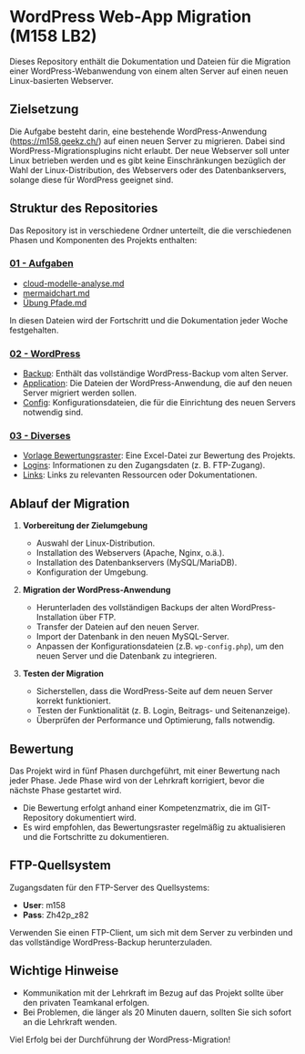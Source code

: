 # WordPress Web-App Migration (M158 LB2)

Dieses Repository enthält die Dokumentation und Dateien für die Migration einer WordPress-Webanwendung von einem alten Server auf einen neuen Linux-basierten Webserver.

## Zielsetzung

Die Aufgabe besteht darin, eine bestehende WordPress-Anwendung (https://m158.geekz.ch/) auf einen neuen Server zu migrieren. Dabei sind WordPress-Migrationsplugins nicht erlaubt. Der neue Webserver soll unter Linux betrieben werden und es gibt keine Einschränkungen bezüglich der Wahl der Linux-Distribution, des Webservers oder des Datenbankservers, solange diese für WordPress geeignet sind.

## Struktur des Repositories

Das Repository ist in verschiedene Ordner unterteilt, die die verschiedenen Phasen und Komponenten des Projekts enthalten:

### [01 - Aufgaben](01%20-%20Aufgaben/)
- [cloud-modelle-analyse.md](01%20-%20Aufgaben/cloud-modelle-analyse.md)
- [mermaidchart.md](01%20-%20Aufgaben/mermaidchart.md)
- [Übung Pfade.md](01%20-%20Aufgaben/Übung%20Pfade.md)

In diesen Dateien wird der Fortschritt und die Dokumentation jeder Woche festgehalten.

### [02 - WordPress](m158_lb2/02%20-%20WordPress/)
- [Backup](02%20-%20WordPress/Backup.md): Enthält das vollständige WordPress-Backup vom alten Server.
- [Application](02%20-%20WordPress/Application.md): Die Dateien der WordPress-Anwendung, die auf den neuen Server migriert werden sollen.
- [Config](02%20-%20WordPress/Config.md): Konfigurationsdateien, die für die Einrichtung des neuen Servers notwendig sind.

### [03 - Diverses](m158_lb2/03%20-%20Diverses/)
- [Vorlage Bewertungsraster](03%20-%20Diverses/Vorlage-Bewertungsraster.md): Eine Excel-Datei zur Bewertung des Projekts.
- [Logins](03%20-%20Diverses/Logins.md): Informationen zu den Zugangsdaten (z. B. FTP-Zugang).
- [Links](03%20-%2Diverses/Links.md): Links zu relevanten Ressourcen oder Dokumentationen.

## Ablauf der Migration

1. **Vorbereitung der Zielumgebung**
   - Auswahl der Linux-Distribution.
   - Installation des Webservers (Apache, Nginx, o.ä.).
   - Installation des Datenbankservers (MySQL/MariaDB).
   - Konfiguration der Umgebung.

2. **Migration der WordPress-Anwendung**
   - Herunterladen des vollständigen Backups der alten WordPress-Installation über FTP.
   - Transfer der Dateien auf den neuen Server.
   - Import der Datenbank in den neuen MySQL-Server.
   - Anpassen der Konfigurationsdateien (z.B. `wp-config.php`), um den neuen Server und die Datenbank zu integrieren.

3. **Testen der Migration**
   - Sicherstellen, dass die WordPress-Seite auf dem neuen Server korrekt funktioniert.
   - Testen der Funktionalität (z. B. Login, Beitrags- und Seitenanzeige).
   - Überprüfen der Performance und Optimierung, falls notwendig.

## Bewertung

Das Projekt wird in fünf Phasen durchgeführt, mit einer Bewertung nach jeder Phase. Jede Phase wird von der Lehrkraft korrigiert, bevor die nächste Phase gestartet wird.

- Die Bewertung erfolgt anhand einer Kompetenzmatrix, die im GIT-Repository dokumentiert wird.
- Es wird empfohlen, das Bewertungsraster regelmäßig zu aktualisieren und die Fortschritte zu dokumentieren.

## FTP-Quellsystem

Zugangsdaten für den FTP-Server des Quellsystems:

- **User**: m158
- **Pass**: Zh42p_z82

Verwenden Sie einen FTP-Client, um sich mit dem Server zu verbinden und das vollständige WordPress-Backup herunterzuladen.

## Wichtige Hinweise

- Kommunikation mit der Lehrkraft im Bezug auf das Projekt sollte über den privaten Teamkanal erfolgen.
- Bei Problemen, die länger als 20 Minuten dauern, sollten Sie sich sofort an die Lehrkraft wenden.

Viel Erfolg bei der Durchführung der WordPress-Migration!
